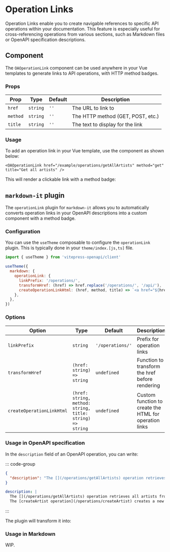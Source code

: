 # Operation Links

Operation Links enable you to create navigable references to specific API operations within your documentation. This feature is especially useful for cross-referencing operations from various sections, such as Markdown files or OpenAPI specification descriptions.

## Component

The `OAOperationLink` component can be used anywhere in your Vue templates to generate links to API operations, with HTTP method badges.

### Props

| Prop | Type | Default | Description |
| ---- | ---- | ------- | ----------- |
| `href` | `string` | `''` | The URL to link to |
| `method` | `string` | `''` | The HTTP method (GET, POST, etc.) |
| `title` | `string` | `''` | The text to display for the link |

### Usage

To add an operation link in your Vue template, use the component as shown below:

```vue
<OAOperationLink href="/example/operations/getAllArtists" method="get" title="Get all artists" />
```

This will render a clickable link with a method badge: <OAOperationLink href="/example/operations/getAllArtists" method="get" title="Get all artists" />

## `markdown-it` plugin

The `operationLink` plugin for `markdown-it` allows you to automatically converts operation links in your OpenAPI descriptions into a custom component with a method badge.

### Configuration

You can use the `useTheme` composable to configure the `operationLink` plugin. This is typically done in your `theme/index.[js,ts]` file.

```js
import { useTheme } from 'vitepress-openapi/client'

useTheme({
  markdown: {
    operationLink: {
      linkPrefix: '/operations/',
      transformHref: (href) => href.replace('/operations/', '/api/'),
      createOperationLinkHtml: (href, method, title) => `<a href="${href}" class="operation-link">${title} (${method})</a>`,
    },
  },
})
```

### Options

| Option | Type | Default | Description |
| ------ | ---- | ------- | ----------- |
| `linkPrefix` | `string` | `'/operations/'` | Prefix for operation links |
| `transformHref` | `(href: string) => string` | `undefined` | Function to transform the href before rendering |
| `createOperationLinkHtml` | `(href: string, method: string, title: string) => string` | `undefined` | Custom function to create the HTML for operation links |

### Usage in OpenAPI specification

In the `description` field of an OpenAPI operation, you can write:

::: code-group

```json [json]
{
  "description": "The [](/operations/getAllArtists) operation retrieves all artists from the database.\nThe [createArtist operation](/operations/createArtist) creates a new artist in the database."
}
```

```yaml [yaml]
description: |
  The [](/operations/getAllArtists) operation retrieves all artists from the database.
  The [createArtist operation](/operations/createArtist) creates a new artist in the database.
```

:::

The plugin will transform it into:

<OAMarkdown :content="'The [](/operations/getAllArtists) operation retrieves all artists from the database.\nThe [createArtist operation](/operations/createArtist) creates a new artist in the database.'" />

### Usage in Markdown

WIP.

